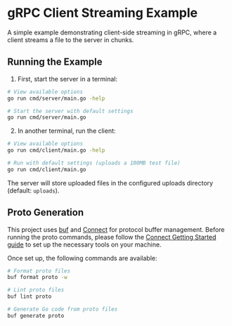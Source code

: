 # gRPC Client Streaming Example

A simple example demonstrating client-side streaming in gRPC, where a client
streams a file to the server in chunks.

## Running the Example

1. First, start the server in a terminal:
```bash
# View available options
go run cmd/server/main.go -help

# Start the server with default settings
go run cmd/server/main.go
```

2. In another terminal, run the client:
```bash
# View available options
go run cmd/client/main.go -help

# Run with default settings (uploads a 100MB test file)
go run cmd/client/main.go
```

The server will store uploaded files in the configured uploads directory (default: `uploads`).

## Proto Generation

This project uses [buf](https://buf.build) and
[Connect](https://connectrpc.com) for protocol buffer management. Before
running the proto commands, please follow the [Connect Getting Started
guide](https://connectrpc.com/docs/go/getting-started) to set up the necessary
tools on your machine.

Once set up, the following commands are available:

```bash
# Format proto files
buf format proto -w

# Lint proto files
buf lint proto

# Generate Go code from proto files
buf generate proto
```
